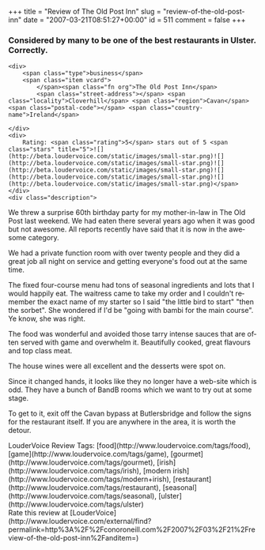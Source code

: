 +++
title = "Review of The Old Post Inn"
slug = "review-of-the-old-post-inn"
date = "2007-03-21T08:51:27+00:00"
id = 511
comment = false
+++

<div lang="en" class="hreview">

### Considered by many to be one of the best restaurants in Ulster. Correctly.

    <div>
        <span class="type">business</span>
        <span class="item vcard">
            </span><span class="fn org">The Old Post Inn</span>
            <span class="street-address"></span> <span class="locality">Cloverhill</span> <span class="region">Cavan</span> <span class="postal-code"></span> <span class="country-name">Ireland</span>

    </div>
    <div>
        Rating: <span class="rating">5</span> stars out of 5 <span class="stars" title="5">![](http://beta.loudervoice.com/static/images/small-star.png)![](http://beta.loudervoice.com/static/images/small-star.png)![](http://beta.loudervoice.com/static/images/small-star.png)![](http://beta.loudervoice.com/static/images/small-star.png)![](http://beta.loudervoice.com/static/images/small-star.png)</span>
    </div>
    <div class="description">

We threw a surprise 60th birthday party for my mother-in-law in The Old Post last weekend. We had eaten there several years ago when it was good but not awesome. All reports recently have said that it is now in the awesome category.

We had a private function room with over twenty people and they did a great job all night on service and getting everyone's food out at the same time.

The fixed four-course menu had tons of seasonal ingredients and lots that I would happily eat. The waitress came to take my order and I couldn't remember the exact name of my starter so I said "the little bird to start" "then the sorbet". She wondered if I'd be "going with bambi for the main course". Ye know, she was right.

The food was wonderful and avoided those tarry intense sauces that are often served with game and overwhelm it. Beautifully cooked, great flavours and top class meat.

The house wines were all excellent and the desserts were spot on.

Since it changed hands, it looks like they no longer have a web-site which is odd. They have a bunch of BandB rooms which we want to try out at some stage.

To get to it, exit off the Cavan bypass at Butlersbridge and follow the signs for the restaurant itself. If you are anywhere in the area, it is worth the detour.
</div>
    <div class="review_tags">LouderVoice Review Tags: [food](http://www.loudervoice.com/tags/food), [game](http://www.loudervoice.com/tags/game), [gourmet](http://www.loudervoice.com/tags/gourmet), [irish](http://www.loudervoice.com/tags/irish), [modern irish](http://www.loudervoice.com/tags/modern+irish), [restaurant](http://www.loudervoice.com/tags/restaurant), [seasonal](http://www.loudervoice.com/tags/seasonal), [ulster](http://www.loudervoice.com/tags/ulster)</div>
    <div class="rate">Rate this review at [LouderVoice](http://www.loudervoice.com/external/find?permalink=http%3A%2F%2Fconoroneill.com%2F2007%2F03%2F21%2Freview-of-the-old-post-inn%2Fanditem=)</div>
</div>
